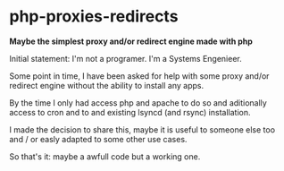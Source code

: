 # php-proxies-redirects

**Maybe the simplest proxy and/or redirect engine made with php**

Initial statement: I'm not a programer. I'm a Systems Engenieer.

Some point in time, I have been asked for help with some proxy and/or redirect engine without the ability to install any apps.

By the time I only had access php and apache to do so and aditionally access to cron and to and existing lsyncd (and rsync) installation.

I made the decision to share this, maybe it is useful to someone else too and / or easly adapted to some other use cases.

So that's it: maybe a awfull code but a working one.
